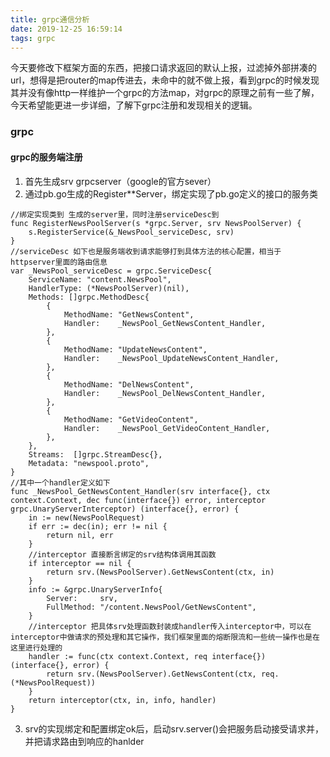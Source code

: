 ```yaml
---
title: grpc通信分析
date: 2019-12-25 16:59:14
tags: grpc
---
```


今天要修改下框架方面的东西，把接口请求返回的默认上报，过滤掉外部拼凑的url，想得是把router的map传进去，未命中的就不做上报，看到grpc的时候发现其并没有像http一样维护一个grpc的方法map，对grpc的原理之前有一些了解，今天希望能更进一步详细，了解下grpc注册和发现相关的逻辑。

### grpc
#### grpc的服务端注册
1. 首先生成srv grpcserver（google的官方sever）
2. 通过pb.go生成的Register**Server，绑定实现了pb.go定义的接口的服务类
```shell
//绑定实现类到 生成的server里，同时注册serviceDesc到
func RegisterNewsPoolServer(s *grpc.Server, srv NewsPoolServer) {
	s.RegisterService(&_NewsPool_serviceDesc, srv)
}
//serviceDesc 如下也是服务端收到请求能够打到具体方法的核心配置，相当于httpserver里面的路由信息
var _NewsPool_serviceDesc = grpc.ServiceDesc{
	ServiceName: "content.NewsPool",
	HandlerType: (*NewsPoolServer)(nil),
	Methods: []grpc.MethodDesc{
		{
			MethodName: "GetNewsContent",
			Handler:    _NewsPool_GetNewsContent_Handler,
		},
		{
			MethodName: "UpdateNewsContent",
			Handler:    _NewsPool_UpdateNewsContent_Handler,
		},
		{
			MethodName: "DelNewsContent",
			Handler:    _NewsPool_DelNewsContent_Handler,
		},
		{
			MethodName: "GetVideoContent",
			Handler:    _NewsPool_GetVideoContent_Handler,
		},
	},
	Streams:  []grpc.StreamDesc{},
	Metadata: "newspool.proto",
}
//其中一个handler定义如下
func _NewsPool_GetNewsContent_Handler(srv interface{}, ctx context.Context, dec func(interface{}) error, interceptor grpc.UnaryServerInterceptor) (interface{}, error) {
	in := new(NewsPoolRequest)
	if err := dec(in); err != nil {
		return nil, err
	}
    //interceptor 直接断言绑定的srv结构体调用其函数
	if interceptor == nil {
		return srv.(NewsPoolServer).GetNewsContent(ctx, in)
	}
	info := &grpc.UnaryServerInfo{
		Server:     srv,
		FullMethod: "/content.NewsPool/GetNewsContent",
	}
    //interceptor 把具体srv处理函数封装成handler传入interceptor中，可以在interceptor中做请求的预处理和其它操作，我们框架里面的熔断限流和一些统一操作也是在这里进行处理的
	handler := func(ctx context.Context, req interface{}) (interface{}, error) {
		return srv.(NewsPoolServer).GetNewsContent(ctx, req.(*NewsPoolRequest))
	}
	return interceptor(ctx, in, info, handler)
}
```
3. srv的实现绑定和配置绑定ok后，启动srv.server()会把服务启动接受请求并，并把请求路由到响应的hanlder
